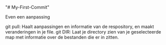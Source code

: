 "# My-First-Commit" 


Even een aanpassing

git pull: Haalt aanpassingen en informatie van de respository, en maakt veranderingen in je file.
git DIR: Laat je directory zien van je geselecteerde map met informatie over de bestanden die er in zitten.
